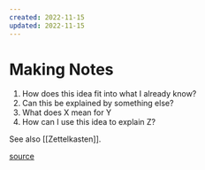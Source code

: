```yaml
---
created: 2022-11-15
updated: 2022-11-15
---
```

# Making Notes

1. How does this idea fit into what I already know?
2. Can this be explained by something else?
3. What does X mean for Y
4. How can I use this idea to explain Z?

See also [[Zettelkasten]].

[source](https://youtu.be/rOSZOCoqOo8?t=170)
